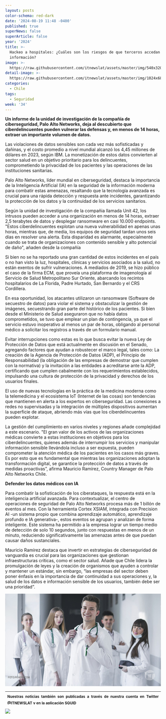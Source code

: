 ```yaml
---
layout: posts
color-schema: red-dark
date: '2024-08-19 11:48 -0400'
published: true
superNews: false
superArticle: false
year: '2024'
title: >-
  Hackeo a hospitales: ¿Cuáles son los riesgos de que terceros accedan a esta
  información?
image: >-
  https://raw.githubusercontent.com/itnewslat/assets/master/img/540x320/Doctores-p.jpg
detail-image: >-
  https://raw.githubusercontent.com/itnewslat/assets/master/img/1024x680/Doctores-g.jpg
categories:
  - Chile
tags:
  - Seguridad
week: '34'
---
```

**Un informe de la unidad de investigación de la compañía de ciberseguridad, Palo Alto Networks, deja al descubierto que ciberdelincuentes pueden vulnerar las defensas y, en menos de 14 horas, extraer un importante volumen de datos.**

Las violaciones de datos sensibles son cada vez más sofisticadas y dañinas, y el costo promedio a nivel mundial alcanzó los 4,45 millones de dólares en 2023, según IBM. La monetización de estos datos convierten al sector salud en un objetivo prioritario para los delincuentes, comprometiendo la privacidad de los pacientes y las operaciones de las instituciones sanitarias.

Palo Alto Networks, líder mundial en ciberseguridad, destaca la importancia de la Inteligencia Artificial (IA) en la seguridad de la información moderna para combatir estas amenazas, resaltando que la tecnología avanzada es crucial para una rápida detección y respuesta ante incidentes, garantizando la protección de los datos y la continuidad de los servicios sanitarios.

Según la unidad de investigación de la compañia llamada Unit 42, los intrusos pueden acceder a una organización en menos de 14 horas, extraer 2,5 terabytes de datos y desplegar ransomware en casi 10.000 endpoints. "Estos ciberdelincuentes explotan una nueva vulnerabilidad en apenas unas horas, mientras que, de media, los equipos de seguridad tardan unos seis días en resolver una alerta. Esta disparidad es alarmante, especialmente cuando se trata de organizaciones con contenido sensible y alto potencial de daño", añaden desde la compañía

Si bien no se ha reportado una gran cantidad de estos incidentes en el país o no han visto la luz, hospitales, clínicas y servicios asociados a la salud, no están exentos de sufrir vulneraciones. A mediados de 2019, se hizo público el caso de la firma ECM, que proveía una plataforma de imagenología al Servicio de Salud Metropolitano Sur Oriente, abarcando los recintos hospitalarios de La Florida, Padre Hurtado, San Bernardo y el CRS Cordillera.

En esa oportunidad, los atacantes utilizaron un ransomware (Software de secuestro de datos) para violar el sistema y obstaculizar la gestión de imágenes, secuestrando gran parte del histórico de los pacientes. Si bien desde el Ministerio de Salud aseguraron que no había datos comprometidos, se tuvo que emplear un plan de contingencia, ya que el servicio estuvo inoperativo al menos un par de horas, obligando al personal médico a solicitar los registros a través de un formulario manual.

Evitar interrupciones como estas es lo que busca evitar la nueva Ley de Protección de Datos que está actualmente en discusión en el Senado, agregando factores que ayudan a robustecer el marco legal, tales como: La creación de la Agencia de Protección de Datos (ADP), el Principio de Responsabilidad (la obligación de las empresas de demostrar que cumplen con la normativa) y la invitación a las entidades a acreditarse ante la ADP, certificando que cumplen cabalmente con los requerimientos establecidos, impulsando una cultura de protección de la privacidad y derechos de los usuarios finales.

El uso de nuevas tecnologías en la práctica de la medicina moderna como la telemedicina y el ecosistema IoT (Internet de las cosas) son tendencias que mantienen en alerta a los expertos en ciberseguridad. Las conexiones a redes no supervisadas y la integración de múltiples dispositivos aumentan la superficie de ataque, abriendo más vías que los ciberdelincuentes pueden explotar.

La gestión del cumplimiento en varios niveles y regiones añade complejidad a este escenario. "El gran valor de los activos de las organizaciones médicas convierte a estas instituciones en objetivos para los ciberdelincuentes, quienes además de interrumpir los servicios y manipular información sensible llevándola incluso a ser expuesta, pueden comprometer la atención médica de los pacientes en los casos más graves. Es por esto que es fundamental que mientras las organizaciones adoptan la transformación digital, se garantice la protección de datos a través de medidas proactivas”, afirma Mauricio Ramírez, Country Manager de Palo Alto Networks Chile.

**Defender los datos médicos con IA**

Para combatir la sofisticación de los ciberataques, la respuesta está en la inteligencia artificial avanzada. Para contextualizar, el centro de operaciones de seguridad de Palo Alto Networks procesa más de 1 billón de eventos al mes. Con la herramienta Cortex XSIAM, integrada con Precision AI -un sistema propio que combina aprendizaje automático, aprendizaje profundo e IA generativa-, estos eventos se agrupan y analizan de forma inteligente. Este sistema ha permitido a la empresa lograr un tiempo medio de detección de solo 10 segundos, junto con respuestas en menos de un minuto, reduciendo significativamente las amenazas antes de que puedan causar daños sustanciales.

Mauricio Ramírez destaca que invertir en estrategias de ciberseguridad de vanguardia es crucial para las organizaciones que gestionan infraestructuras críticas, como el sector salud. Añade que Chile lidera la promulgación de leyes y la creación de organismos que ayuden a controlar y mantener un estándar, sin embargo, “las empresas del sector deben poner énfasis en la importancia de dar continuidad a sus operaciones y, la salud de los datos e información sensible de los usuarios, también debe ser una prioridad”.

![](https://raw.githubusercontent.com/itnewslat/assets/master/img/540x320/Doctores-p.jpg)

<table style="height: 42px;" width="569">
<tbody>
<tr>
<td style="text-align: justify;"><sub><strong>Nuestras noticias también son publicadas a través de nuestra cuenta en Twitter <a href="https://twitter.com/itnewslat?lang=es">@ITNEWSLAT</a> y en la aplicación <a href="https://squidapp.co/en/">SQUID</a></strong></sub></td>
</tr>
</tbody>
</table>

<img src="https://tracker.metricool.com/c3po.jpg?hash=56f88a41e39ab42c063cc51676587a04"/>